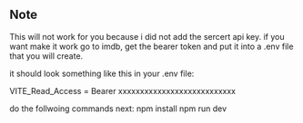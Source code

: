 ## Note

This will not work for you because i did not add the sercert api key.
if you want make it work go to imdb, get the bearer token and put it into a .env file that you will create.

it should look something like this in your .env file:

VITE_Read_Access = Bearer xxxxxxxxxxxxxxxxxxxxxxxxxxx

do the follwoing commands next:
npm install
npm run dev
